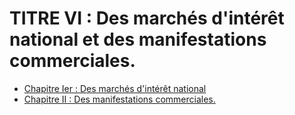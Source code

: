 # TITRE VI : Des marchés d'intérêt national et des manifestations commerciales.

- [Chapitre Ier : Des marchés d'intérêt national](chapitre-ier)
- [Chapitre II : Des manifestations commerciales.](chapitre-ii)
